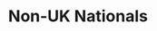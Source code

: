 ---
action-group: yes
title: Non-UK Nationals
slug: non-uk-nationals
content:
  heading: Non-UK Nationals
  subHeading: Solutions for destitute people who cannot access the state safety net.
  body: >-
    
  id: 59f23a2bf36d285569313b49
  contactEmail: info@mhp.org.uk
  signupLink: https://forms.office.com/Pages/ResponsePage.aspx?id=XVwzcf1bkE61VN8N5KjjQkQ2JR41SuRLu92-3-tlPOtURDMzQjVZWEczSFdPS1M2SEZMR1RVTkpHVC4u
  newsUrl: http://news.streetsupport.net/tag/non-uk-nationals/
---